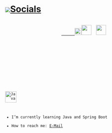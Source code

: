 <h1>
    <a href="https://git.io/typing-svg%22%3E
      <!-- <img src="https://readme-typing-svg.herokuapp.com/?lines=Hello,+There!+👋;I%27m+Ömer....;A+developer+from+Earth;&center=true&size=30%22%3E -->
      <img src="https://readme-typing-svg.herokuapp.com/?lines=Hello,+There!+👋;I%27m+Merve....;A+developer+from+Earth;&center=true&size=30%22%3E
    </a>
  </h1>
  <h4 align="Center" >Socials </h4>

  <h5 align="center">
    <code>
      <a href="https://www.linkedin.com/in/merveeozkan/" title="LinkedIn Profile"><img width="22" src="https://raw.githubusercontent.com/ramazansancar/ramazansancar/main/images/linkedin.svg%22%3E LinkedIn</a> 
      </code>
    <code></code>
    <p > <a href="https://discord.com/users/merveozkan#3451" target="_blank" rel="noreferrer"><img src="https://raw.githubusercontent.com/danielcranney/readme-generator/main/public/icons/socials/discord.svg" width="32" height="32" /></a>  <a href="http://www.medium.com/@merve-ozkan" target="_blank" rel="noreferrer"><img src="https://raw.githubusercontent.com/danielcranney/readme-generator/main/public/icons/socials/medium.svg" width="32" height="32" /></a></p>
  </h5>
<br>

###

<p align="left">
<a href="https://www.oracle.com/java/" target="_blank" rel="noreferrer"><img src="https://raw.githubusercontent.com/danielcranney/readme-generator/main/public/icons/skills/java-colored.svg" width="36" height="36" alt="Java" /></a>

-  I’m currently learning Java and Spring Boot
-  How to reach me: [E-Mail](mailto:merveozkan.dev@gmail.com)
